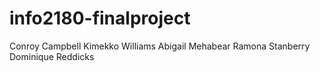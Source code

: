 # info2180-finalproject

Conroy Campbell
Kimekko Williams
Abigail Mehabear
Ramona Stanberry
Dominique Reddicks